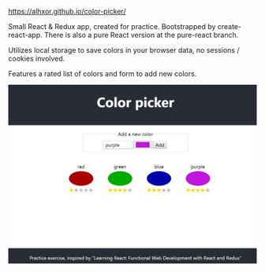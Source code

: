 https://alhxor.github.io/color-picker/

Small React & Redux app, created for practice. Bootstrapped by create-react-app.
There is also a pure React version at the pure-react branch.

Utilizes local storage to save colors in your browser data, no sessions / cookies involved.

Features a rated list of colors and form to add new colors.

![Screenshot](Screenshot.png)
